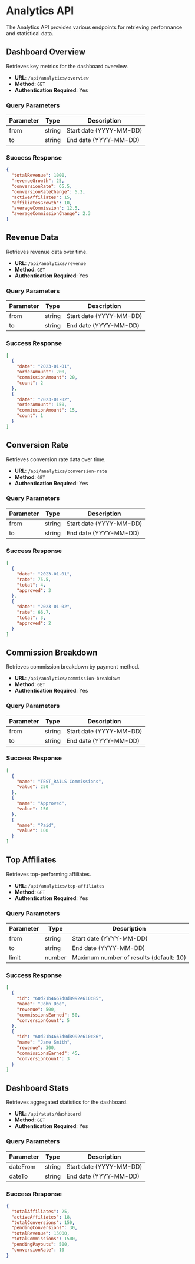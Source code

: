 # Analytics API

The Analytics API provides various endpoints for retrieving performance and statistical data.

## Dashboard Overview

Retrieves key metrics for the dashboard overview.

- **URL**: `/api/analytics/overview`
- **Method**: `GET`
- **Authentication Required**: Yes

### Query Parameters

| Parameter | Type | Description |
|-----------|------|-------------|
| from | string | Start date (YYYY-MM-DD) |
| to | string | End date (YYYY-MM-DD) |

### Success Response

```json
{
  "totalRevenue": 1000,
  "revenueGrowth": 25,
  "conversionRate": 65.5,
  "conversionRateChange": 5.2,
  "activeAffiliates": 15,
  "affiliatesGrowth": 10,
  "averageCommission": 12.5,
  "averageCommissionChange": 2.3
}
```

## Revenue Data

Retrieves revenue data over time.

- **URL**: `/api/analytics/revenue`
- **Method**: `GET`
- **Authentication Required**: Yes

### Query Parameters

| Parameter | Type | Description |
|-----------|------|-------------|
| from | string | Start date (YYYY-MM-DD) |
| to | string | End date (YYYY-MM-DD) |

### Success Response

```json
[
  {
    "date": "2023-01-01",
    "orderAmount": 200,
    "commissionAmount": 20,
    "count": 2
  },
  {
    "date": "2023-01-02",
    "orderAmount": 150,
    "commissionAmount": 15,
    "count": 1
  }
]
```

## Conversion Rate

Retrieves conversion rate data over time.

- **URL**: `/api/analytics/conversion-rate`
- **Method**: `GET`
- **Authentication Required**: Yes

### Query Parameters

| Parameter | Type | Description |
|-----------|------|-------------|
| from | string | Start date (YYYY-MM-DD) |
| to | string | End date (YYYY-MM-DD) |

### Success Response

```json
[
  {
    "date": "2023-01-01",
    "rate": 75.5,
    "total": 4,
    "approved": 3
  },
  {
    "date": "2023-01-02",
    "rate": 66.7,
    "total": 3,
    "approved": 2
  }
]
```

## Commission Breakdown

Retrieves commission breakdown by payment method.

- **URL**: `/api/analytics/commission-breakdown`
- **Method**: `GET`
- **Authentication Required**: Yes

### Query Parameters

| Parameter | Type | Description |
|-----------|------|-------------|
| from | string | Start date (YYYY-MM-DD) |
| to | string | End date (YYYY-MM-DD) |

### Success Response

```json
[
  {
    "name": "TEST_RAILS Commissions",
    "value": 250
  },
  {
    "name": "Approved",
    "value": 150
  },
  {
    "name": "Paid",
    "value": 100
  }
]
```

## Top Affiliates

Retrieves top-performing affiliates.

- **URL**: `/api/analytics/top-affiliates`
- **Method**: `GET`
- **Authentication Required**: Yes

### Query Parameters

| Parameter | Type | Description |
|-----------|------|-------------|
| from | string | Start date (YYYY-MM-DD) |
| to | string | End date (YYYY-MM-DD) |
| limit | number | Maximum number of results (default: 10) |

### Success Response

```json
[
  {
    "id": "60d21b4667d0d8992e610c85",
    "name": "John Doe",
    "revenue": 500,
    "commissionsEarned": 50,
    "conversionCount": 5
  },
  {
    "id": "60d21b4667d0d8992e610c86",
    "name": "Jane Smith",
    "revenue": 300,
    "commissionsEarned": 45,
    "conversionCount": 3
  }
]
```

## Dashboard Stats

Retrieves aggregated statistics for the dashboard.

- **URL**: `/api/stats/dashboard`
- **Method**: `GET`
- **Authentication Required**: Yes

### Query Parameters

| Parameter | Type | Description |
|-----------|------|-------------|
| dateFrom | string | Start date (YYYY-MM-DD) |
| dateTo | string | End date (YYYY-MM-DD) |

### Success Response

```json
{
  "totalAffiliates": 25,
  "activeAffiliates": 18,
  "totalConversions": 150,
  "pendingConversions": 30,
  "totalRevenue": 15000,
  "totalCommissions": 1500,
  "pendingPayouts": 500,
  "conversionRate": 10
}
```
